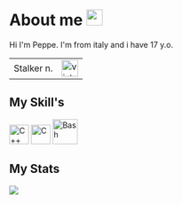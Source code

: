 

# About me <img src="https://github.githubassets.com/images/icons/emoji/unicode/1f3af.png" width="29px">

Hi I'm Peppe. I'm from italy and i have 17 y.o.

<table>
  <tr>
    <td>Stalker n.</td>
    <td><img src="https://profile-counter.glitch.me/Peppe289/count.svg" alt="vistor count" height="30" /></td>
  </tr>
</table>

My Skill's
---
<a><img alt="C++" height="35" width="35" src="https://upload.wikimedia.org/wikipedia/commons/1/18/ISO_C%2B%2B_Logo.svg"> <img alt="C" height="35" width="35" src="https://upload.wikimedia.org/wikipedia/commons/1/19/C_Logo.png"> <img alt="Bash" height="45" width="45" src="https://upload.wikimedia.org/wikipedia/commons/8/82/Gnu-bash-logo.svg"></a>

My Stats
---
<img src="https://github-readme-stats.vercel.app/api?username=peppe289&&show_icons=true&icon_color=ffffff&text_color=ffffff&bg_color=000000">
